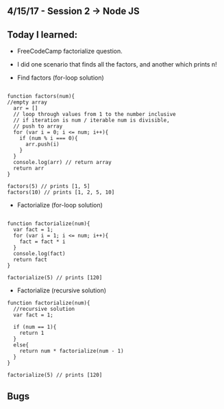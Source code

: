 ## 4/15/17 - Session 2 -> Node JS

## Today I learned:


- FreeCodeCamp factorialize question.

- I did one scenario that finds all the factors, and another which prints n!


- Find factors (for-loop solution)

```

function factors(num){
//empty array
  arr = []
  // loop through values from 1 to the number inclusive
  // if iteration is num / iterable num is divisible,
  // push to array
  for (var i = 0; i <= num; i++){
    if (num % i === 0){
      arr.push(i)
    }
  }
  console.log(arr) // return array
  return arr
}

factors(5) // prints [1, 5]
factors(10) // prints [1, 2, 5, 10]

```

- Factorialize (for-loop solution)

```

function factorialize(num){
  var fact = 1;
  for (var i = 1; i <= num; i++){
    fact = fact * i
  }
  console.log(fact)
  return fact
}

factorialize(5) // prints [120]

```
- Factorialize (recursive solution) 

```
function factorialize(num){
  //recursive solution
  var fact = 1;
  
  if (num == 1){
    return 1
  }
  else{
    return num * factorialize(num - 1)
  }
}

factorialize(5) // prints [120]

```



## Bugs


